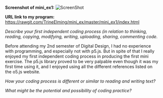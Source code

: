 **Screenshot of mini_ex1:**
![ScreenShot](https://github.com/TrineElming/mini_ex/blob/master/mini_ex1/mini_ex1.jpg?raw=true)



**URL link to my program:**
https://rawgit.com/TrineElming/mini_ex/master/mini_ex1/index.html



*Describe your first independent coding process (in relation to thinking, reading, copying, modifying, writing, uploading, sharing, commenting code.*

Before attending my 2nd semester of Digital Design, I had no experience with programming, and especially not with p5.js. But in spite of that I really enjoyed my first independent coding process in producing the first mini exercise. The p5.js library proved to be very palpable even though it was my first time using it, and I enjoyed using all the different references listed on the o5.js website.    


*How your coding process is different or similar to reading and writing text?*


*What might be the potential and possibility of coding practice?*

